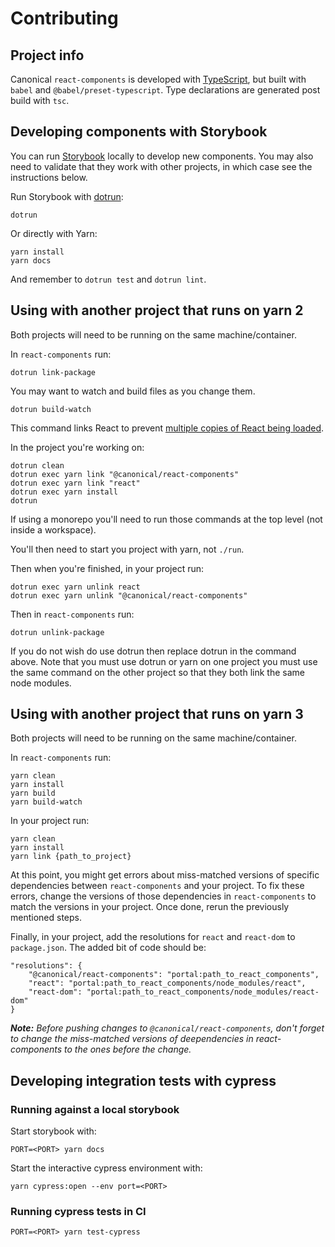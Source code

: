 # Contributing

## Project info

Canonical `react-components` is developed with [TypeScript](https://www.typescriptlang.org/), but built with `babel` and `@babel/preset-typescript`. Type declarations are generated post build with `tsc`.

## Developing components with Storybook

You can run [Storybook](https://storybook.js.org/) locally to develop new components. You may also need to validate that they work with other projects, in which case see the instructions below.

Run Storybook with [dotrun](https://github.com/canonical/dotrun):

```shell
dotrun
```

Or directly with Yarn:

```shell
yarn install
yarn docs
```

And remember to `dotrun test` and `dotrun lint`.

## Using with another project that runs on yarn 2

Both projects will need to be running on the same machine/container.

In `react-components` run:

```shell
dotrun link-package
```

You may want to watch and build files as you change them.

```shell
dotrun build-watch
```

This command links React to prevent [multiple copies of React being loaded](https://reactjs.org/warnings/invalid-hook-call-warning.html#duplicate-react).

In the project you're working on:

```shell
dotrun clean
dotrun exec yarn link "@canonical/react-components"
dotrun exec yarn link "react"
dotrun exec yarn install
dotrun
```

If using a monorepo you'll need to run those commands at the top level (not inside a workspace).

You'll then need to start you project with yarn, not `./run`.

Then when you're finished, in your project run:

```shell
dotrun exec yarn unlink react
dotrun exec yarn unlink "@canonical/react-components"
```

Then in `react-components` run:

```shell
dotrun unlink-package
```

If you do not wish do use dotrun then replace dotrun in the command above. Note that you must use dotrun or yarn on one project you must use the same command on the other project so that they both link the same node modules.

## Using with another project that runs on yarn 3

Both projects will need to be running on the same machine/container.

In `react-components` run:

```shell
yarn clean
yarn install
yarn build
yarn build-watch
```

In your project run:

```shell
yarn clean
yarn install
yarn link {path_to_project}
```

At this point, you might get errors about miss-matched versions of specific dependencies between `react-components` and your project. To fix these errors, change the versions of those dependencies in `react-components` to match the versions in your project. Once done, rerun the previously mentioned steps.

Finally, in your project, add the resolutions for `react` and `react-dom` to `package.json`. The added bit of code should be:

```
"resolutions": {
    "@canonical/react-components": "portal:path_to_react_components",
    "react": "portal:path_to_react_components/node_modules/react",
    "react-dom": "portal:path_to_react_components/node_modules/react-dom"
}
```

_**Note:** Before pushing changes to `@canonical/react-components`, don't forget to change the miss-matched versions of deependencies in react-components to the ones before the change._

## Developing integration tests with cypress

### Running against a local storybook

Start storybook with:

```shell
PORT=<PORT> yarn docs
```

Start the interactive cypress environment with:

```
yarn cypress:open --env port=<PORT>
```

### Running cypress tests in CI

```shell
PORT=<PORT> yarn test-cypress
```
